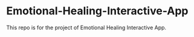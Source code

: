 # Emotional-Healing-Interactive-App
This repo is for the project of Emotional Healing Interactive App.
